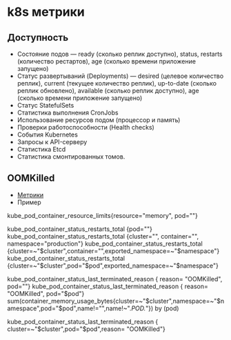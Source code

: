 # k8s метрики

## Доступность

- Состояние подов — ready (сколько реплик доступно), status, restarts (количество рестартов), age (сколько времени приложение запущено)
- Статус развертываний (Deployments) — desired (целевое количество реплик), current (текущее количество реплик), up-to-date (сколько реплик обновлено), available (сколько реплик доступно), age (сколько времени приложение запущено)
- Статус StatefulSets
- Статистика выполнения CronJobs
- Использование ресурсов подом (процессор и память)
- Проверки работоспособности (Health checks)
- События Kubernetes
- Запросы к API-серверу
- Статистика Etcd
- Статистика смонтированных томов.

## OOMKilled

- [Метрики](https://songrgg.github.io/operation/how-to-alert-for-Pod-Restart-OOMKilled-in-Kubernetes/)
- Пример
	
kube_pod_container_resource_limits{resource="memory", pod=""}

kube_pod_container_status_restarts_total {pod=""}
kube_pod_container_status_restarts_total  {cluster="", container="", namespace="production"}
kube_pod_container_status_restarts_total {cluster=~"$cluster",container="",exported_namespace=~"$namespace"}
kube_pod_container_status_restarts_total {cluster=~"$cluster",pod="$pod",exported_namespace=~"$namespace"}

kube_pod_container_status_last_terminated_reason { reason= "OOMKilled", pod=""}
kube_pod_container_status_last_terminated_reason { reason= "OOMKilled", pod="$pod"}
sum(container_memory_usage_bytes{cluster=~"$cluster",namespace=~"$namespace",pod="$pod",name!="",name!~".*POD.*"}) by (pod)

kube_pod_container_status_last_terminated_reason { cluster=~"$cluster",pod="$pod",reason= "OOMKilled"}